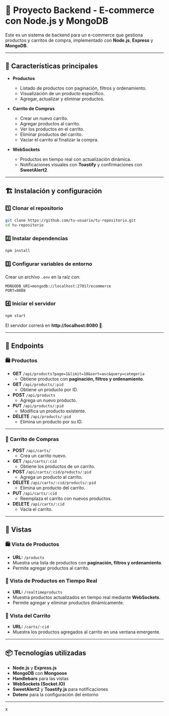 # 🛒 Proyecto Backend - E-commerce con Node.js y MongoDB

Este es un sistema de backend para un e-commerce que gestiona productos y carritos de compra, implementado con **Node.js**, **Express** y **MongoDB**.

---

## 🚀 Características principales

- **Productos**
  - Listado de productos con paginación, filtros y ordenamiento.
  - Visualización de un producto específico.
  - Agregar, actualizar y eliminar productos.

- **Carrito de Compras**
  - Crear un nuevo carrito.
  - Agregar productos al carrito.
  - Ver los productos en el carrito.
  - Eliminar productos del carrito.
  - Vaciar el carrito al finalizar la compra.

- **WebSockets**
  - Productos en tiempo real con actualización dinámica.
  - Notificaciones visuales con **Toastify** y confirmaciones con **SweetAlert2**.

---

## 🏗️ Instalación y configuración

### 1️⃣ Clonar el repositorio
```sh
git clone https://github.com/tu-usuario/tu-repositorio.git
cd tu-repositorio
```

### 2️⃣ Instalar dependencias
```sh
npm install
```

### 3️⃣ Configurar variables de entorno
Crear un archivo `.env` en la raíz con:
```
MONGODB_URI=mongodb://localhost:27017/ecommerce
PORT=8080
```

### 4️⃣ Iniciar el servidor
```sh
npm start
```

El servidor correrá en **http://localhost:8080** 🚀.

---

## 📌 Endpoints

### 🛍️ Productos

- **GET** `/api/products?page=1&limit=10&sort=asc&query=categoria`
  - Obtiene productos con **paginación, filtros y ordenamiento**.
- **GET** `/api/products/:pid`
  - Obtiene un producto por ID.
- **POST** `/api/products`
  - Agrega un nuevo producto.
- **PUT** `/api/products/:pid`
  - Modifica un producto existente.
- **DELETE** `/api/products/:pid`
  - Elimina un producto por su ID.

---

### 🛒 Carrito de Compras

- **POST** `/api/carts/`
  - Crea un carrito nuevo.
- **GET** `/api/carts/:cid`
  - Obtiene los productos de un carrito.
- **POST** `/api/carts/:cid/products/:pid`
  - Agrega un producto al carrito.
- **DELETE** `/api/carts/:cid/products/:pid`
  - Elimina un producto del carrito.
- **PUT** `/api/carts/:cid`
  - Reemplaza el carrito con nuevos productos.
- **DELETE** `/api/carts/:cid`
  - Vacía el carrito.

---

## 🎨 Vistas

### 🛍️ Vista de Productos
- **URL:** `/products`
- Muestra una lista de productos con **paginación, filtros y ordenamiento**.
- Permite agregar productos al carrito.

### 🔄 Vista de Productos en Tiempo Real
- **URL:** `/realtimeproducts`
- Muestra productos actualizados en tiempo real mediante **WebSockets**.
- Permite agregar y eliminar productos dinámicamente.

### 🛒 Vista del Carrito
- **URL:** `/carts/:cid`
- Muestra los productos agregados al carrito en una ventana emergente.

---

## 📦 Tecnologías utilizadas

- **Node.js** y **Express.js**
- **MongoDB** con **Mongoose**
- **Handlebars** para las vistas
- **WebSockets (Socket.IO)**
- **SweetAlert2** y **Toastify.js** para notificaciones
- **Dotenv** para la configuración del entorno

---
x